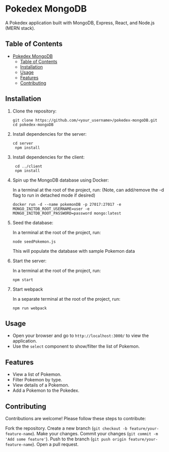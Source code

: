 # Pokedex MongoDB

A Pokedex application built with MongoDB, Express, React, and Node.js (MERN stack).

## Table of Contents

- [Pokedex MongoDB](#pokedex-mongodb)
  - [Table of Contents](#table-of-contents)
  - [Installation](#installation)
  - [Usage](#usage)
  - [Features](#features)
  - [Contributing](#contributing)

## Installation

1. Clone the repository:

   ```
   git clone https://github.com/<your_username>/pokedex-mongoDB.git
   cd pokedex-mongoDB
   ```

2. Install dependencies for the server:

   ```
   cd server
    npm install
   ```

3. Install dependencies for the client:

   ```
    cd ../client
    npm install
   ```

4. Spin up the MongoDB database using Docker:

   In a terminal at the root of the project, run:
   (Note, can add/remove the -d flag to run in detached mode if desired)

   ```
   docker run -d --name pokemonDB -p 27017:27017 -e MONGO_INITDB_ROOT_USERNAME=user -e MONGO_INITDB_ROOT_PASSWORD=password mongo:latest

   ```

5. Seed the database:

   In a terminal at the root of the project, run:

   ```
   node seedPokemon.js
   ```

   This will populate the database with sample Pokemon data

6. Start the server:

   In a terminal at the root of the project, run:

   ```
   npm start
   ```

7. Start webpack

   In a separate terminal at the root of the project, run:

   ```
   npm run webpack
   ```

## Usage

- Open your browser and go to `http://localhost:3000/` to view the application.
- Use the `select` component to show/filter the list of Pokemon.

## Features

- View a list of Pokemon.
- Filter Pokemon by type.
- View details of a Pokemon.
- Add a Pokemon to the Pokedex.

## Contributing

Contributions are welcome! Please follow these steps to contribute:

Fork the repository.
Create a new branch (`git checkout -b feature/your-feature-name`).
Make your changes.
Commit your changes (`git commit -m 'Add some feature'`).
Push to the branch (`git push origin feature/your-feature-name`).
Open a pull request.
